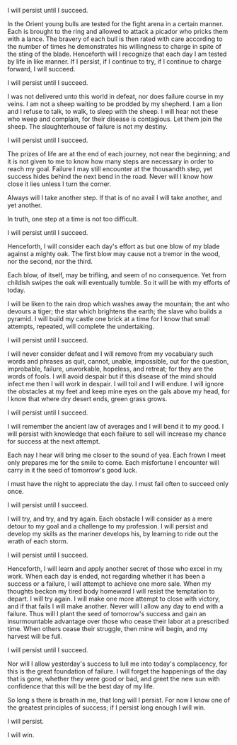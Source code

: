 I will persist until I succeed. 

In the Orient young bulls are tested for the fight arena in a certain manner. Each is brought to the ring and allowed to attack a picador who pricks them with a lance. The bravery of each bull is then rated with care according to the number of times he demonstrates his willingness to charge in spite of the sting of the blade. Henceforth will I recognize that each day I am tested by life in like manner. If I persist, if I continue to try, if I continue to charge forward, I will succeed.

I will persist until I succeed. 

I was not delivered unto this world in defeat, nor does failure course in my veins. I am not a sheep waiting to be prodded by my shepherd. I am a lion and I refuse to talk, to walk, to sleep with the sheep. I will hear not these who weep and complain, for their disease is contagious. Let them join the sheep. The slaughterhouse of failure is not my destiny. 

I will persist until I succeed. 

The prizes of life are at the end of each journey, not near the beginning; and it is not given to me to know how many steps are necessary in order to reach my goal. Failure I may still encounter at the thousandth step, yet success hides behind the next bend in the road. Never will I know how close it lies unless I turn the corner. 

Always will I take another step. If that is of no avail I will take another, and yet another.

In truth, one step at a time is not too difficult. 

I will persist until I succeed. 

Henceforth, I will consider each day's effort as but one blow of my blade against a mighty oak. The first blow may cause not a tremor in the wood, nor the second, nor the third. 

Each blow, of itself, may be trifling, and seem of no consequence. Yet from childish swipes the oak will eventually tumble. So it will  be with my efforts of today. 

I will be liken to the rain drop which washes away the mountain; the ant who devours a tiger; the star which brightens the earth; the slave who builds a pyramid. I will build my castle one brick at a time for I know that small attempts, repeated, will complete the undertaking. 

I will persist until I succeed. 

I will never consider defeat and I will remove from my vocabulary such words and phrases as quit, cannot, unable, impossible, out for the question, improbable, failure, unworkable, hopeless, and retreat; for they are the  words of fools. I will avoid despair but if this disease of the mind should infect me then I will work in despair. I will toil and I will endure. I will ignore the obstacles at my feet and keep mine eyes on the gals above my head, for I know that where dry desert ends, green grass grows.

I will persist until I succeed. 

I will remember the ancient law of averages and I will bend it to my good. I will persist with knowledge that each failure to sell will increase my chance for success at the next attempt.

Each nay I hear will bring me closer to the sound of yea. Each frown I meet only prepares me for the smile to come. Each misfortune I encounter will carry in it the seed of tomorrow's good luck.

I must have the night to appreciate the day. I must fail often to succeed only once. 

I will persist until I succeed. 

I will try, and try, and try again. Each obstacle I will consider as a mere detour to my goal and a challenge to my profession. I will persist and develop my skills as the mariner develops his, by learning to ride out the wrath of each storm. 

I will persist until I succeed. 

Henceforth, I will learn and apply another secret of those who excel in my work. When each day is ended, not regarding whether it has been a success or a failure, I will attempt to achieve one more sale. When my thoughts beckon my tired body homeward I will resist the temptation to depart. I will try again. I will make one more attempt to close with victory, and if that fails I will make another. Never will I allow any day to end with a failure. Thus will I plant the seed of tomorrow's success and gain an insurmountable advantage over those who cease their labor at a prescribed time. When others cease their struggle, then mine will begin, and my harvest will be full. 

I will persist until I succeed. 

Nor will I allow yesterday's success to lull me into today's complacency, for this is the great foundation of failure. I will forget the happenings of the day that is gone, whether they were good or bad, and greet the new sun with confidence that this will be the best day of my life. 

So long s there is breath in me, that long will I persist. For now I know one of the greatest principles of success; if I persist long enough I will win. 

I will persist. 

I will win. 